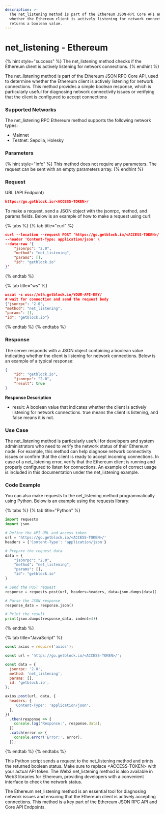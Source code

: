 ```yaml
---
description: >-
  The net_listening method is part of the Ethereum JSON-RPC Core API and checks
  whether the Ethereum client is actively listening for network connections. It
  returns a boolean value.
---
```


# net\_listening - Ethereum

{% hint style="success" %}
The net\_listening method checks if the Ethereum client is actively listening for network connections.
{% endhint %}

The net\_listening method is part of the Ethereum JSON RPC Core API, used to determine whether the Ethereum client is actively listening for network connections. This method provides a simple boolean response, which is particularly useful for diagnosing network connectivity issues or verifying that the client is configured to accept connections

### Supported Networks

The net\_listening RPC Ethereum method supports the following network types:

* Mainnet
* Testnet: Sepolia, Holesky

### Parameters

{% hint style="info" %}
This method does not require any parameters. The request can be sent with an empty parameters array.
{% endhint %}

### Request

URL (API Endpoint)

```json
https://go.getblock.io/<ACCESS-TOKEN>/
```

To make a request, send a JSON object with the jsonrpc, method, and params fields. Below is an example of how to make a request using curl:

{% tabs %}
{% tab title="curl" %}
```json
curl --location --request POST 'https://go.getblock.io/<ACCESS-TOKEN>/' \
--header 'Content-Type: application/json' \
--data-raw '{
    "jsonrpc": "2.0",
    "method": "net_listening",
    "params": [],
    "id": "getblock.io"
}'
```
{% endtab %}

{% tab title="ws" %}
```json
wscat -c wss://eth.getblock.io/YOUR-API-KEY/ 
# wait for connection and send the request body 
{"jsonrpc": "2.0",
"method": "net_listening",
"params": [],
"id": "getblock.io"}
```
{% endtab %}
{% endtabs %}

### Response

The server responds with a JSON object containing a boolean value indicating whether the client is listening for network connections. Below is an example of a typical response:

```json
{
    "id": "getblock.io",
    "jsonrpc": "2.0",
    "result": true
}
```

**Response Description**

* result: A boolean value that indicates whether the client is actively listening for network connections. true means the client is listening, and false means it is not.

### Use Case

The net\_listening method is particularly useful for developers and system administrators who need to verify the network status of their Ethereum node. For example, this method can help diagnose network connectivity issues or confirm that the client is ready to accept incoming connections. In case of a net\_listening error, verify that the Ethereum client is running and properly configured to listen for connections. An example of correct usage is included in this documentation under the net\_listening example.

### Code Example

You can also make requests to the net\_listening method programmatically using Python. Below is an example using the requests library:

{% tabs %}
{% tab title="Python" %}
```python
import requests
import json

# Define the API URL and access token
url = 'https://go.getblock.io/<ACCESS-TOKEN>/'
headers = {'Content-Type': 'application/json'}

# Prepare the request data
data = {
    "jsonrpc": "2.0",
    "method": "net_listening",
    "params": [],
    "id": "getblock.io"
}

# Send the POST request
response = requests.post(url, headers=headers, data=json.dumps(data))

# Parse the JSON response
response_data = response.json()

# Print the result
print(json.dumps(response_data, indent=4))
```
{% endtab %}

{% tab title="JavaScript" %}
```javascript
const axios = require('axios'); 

const url = 'https://go.getblock.io/<ACCESS-TOKEN>/'; 

const data = {
  jsonrpc: '2.0',
  method: 'net_listening',
  params: [],
  id: 'getblock.io',
};

axios.post(url, data, {
  headers: {
    'Content-Type': 'application/json',
  },
})
  .then(response => {
    console.log('Response:', response.data);
  })
  .catch(error => {
    console.error('Error:', error);
  });

```
{% endtab %}
{% endtabs %}

This Python script sends a request to the net\_listening method and prints the returned boolean status. Make sure to replace \<ACCESS-TOKEN> with your actual API token. The Web3 net\_listening method is also available in Web3 libraries for Ethereum, providing developers with a convenient interface to check the network status.

The Ethereum net\_listening method is an essential tool for diagnosing network issues and ensuring that the Ethereum client is actively accepting connections. This method is a key part of the Ethereum JSON RPC API and Core API Endpoints.
